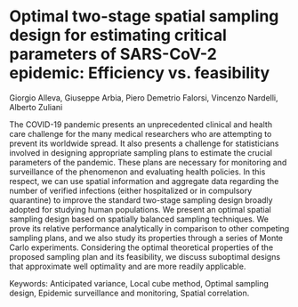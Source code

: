 # Optimal two-stage spatial sampling design for estimating critical parameters of SARS-CoV-2 epidemic: Efficiency vs. feasibility

Giorgio Alleva, Giuseppe Arbia, Piero Demetrio Falorsi, Vincenzo Nardelli, Alberto Zuliani

The COVID-19 pandemic presents an unprecedented clinical and health care challenge for the many medical researchers who are attempting to prevent its worldwide spread. It also presents a challenge for statisticians involved in designing appropriate sampling plans to estimate the crucial parameters of the pandemic. These plans are necessary for monitoring and surveillance of the phenomenon and evaluating health policies. In this respect, we can use spatial information and aggregate data regarding the number of verified infections (either hospitalized or in compulsory quarantine) to improve the standard two-stage sampling design broadly adopted for studying human populations. We present an optimal spatial sampling design based on spatially balanced sampling techniques. We prove its relative performance analytically in comparison to other competing sampling plans, and we also study its properties through a series of Monte Carlo experiments. Considering the optimal theoretical properties of the proposed sampling plan and its feasibility, we discuss suboptimal designs that approximate well optimality and are more readily applicable.

Keywords: Anticipated variance, Local cube method, Optimal sampling design, Epidemic surveillance and monitoring, Spatial correlation.

